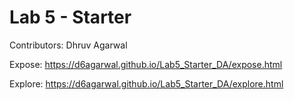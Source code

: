 # Lab 5 - Starter
Contributors: Dhruv Agarwal

Expose: https://d6agarwal.github.io/Lab5_Starter_DA/expose.html

Explore: https://d6agarwal.github.io/Lab5_Starter_DA/explore.html
